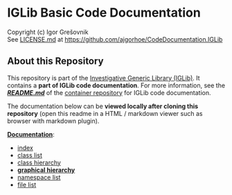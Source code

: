 
# IGLib Basic Code Documentation

Copyright (c) Igor Grešovnik  
See [LICENSE.md](LICENSE.md) at https://github.com/ajgorhoe/CodeDocumentation.IGLib

## About this Repository

This repository is part of the [Investigative Generic Library (IGLib)](https://github.com/ajgorhoe/IGLib.modules.IGLibCore/blob/main/README.md). It contains a **part of IGLib code documentation**. For more information, see the ***[README.md](https://github.com/ajgorhoe/CodeDocumentation/blob/main/README.md)*** of the [container repository](https://github.com/ajgorhoe/CodeDocumentation) for IGLib code documentation.

The documentation below can be **viewed locally after cloning this repository** (open this readme in a HTML / markdown viewer such as browser with markdown plugin).

**[Documentation](html/index.html)**:

* [index](html/index.html)
* [class list](html/annotated.html)
* [class hierarchy](html/hierarchy.html)
* **[graphical hierarchy](html/inherits.html)**
* [namespace list](html/namespaces.html)
* [file list](html/files.html)
